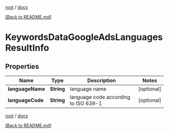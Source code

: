 [root](./../ "root") / [docs](./ "docs")

[[Back to README.md]](./../README.md "[Back to README.md]")

# KeywordsDataGoogleAdsLanguagesResultInfo

## Properties

| Name | Type | Description | Notes |
|------------ | ------------- | ------------- | -------------|
|**languageName** | **String** | language name |  [optional] |
|**languageCode** | **String** | language code according to ISO 639-1 |  [optional] |

[root](./../ "root") / [docs](./ "docs")

[[Back to README.md]](./../README.md "[Back to README.md]")